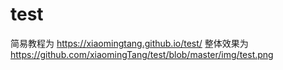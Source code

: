 # test
简易教程为
https://xiaomingtang.github.io/test/
整体效果为 
https://github.com/xiaomingTang/test/blob/master/img/test.png
